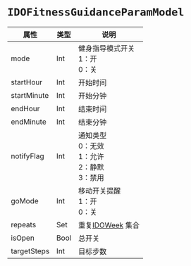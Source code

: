 # `IDOFitnessGuidanceParamModel`

| 属性        | 类型    | 说明         |
| ----------- | ------- | ------------ |
| mode | Int | 健身指导模式开关<br/>1：开<br/>0：关 |
| startHour | Int | 开始时间 |
| startMinute | Int | 开始分钟 |
| endHour | Int | 结束时间 |
| endMinute | Int | 结束分钟 |
| notifyFlag | Int | 通知类型<br/>0：无效<br/>1：允许<br/>2：静默<br/>3：禁用 |
| goMode | Int | 移动开关提醒<br/>1：开<br/>0：关 |
| repeats | Set<IDOWeek> | 重复[IDOWeek](../enum/IDOWeek.md) 集合 |
| isOpen | Bool | 总开关 |
| targetSteps | Int | 目标步数 |

